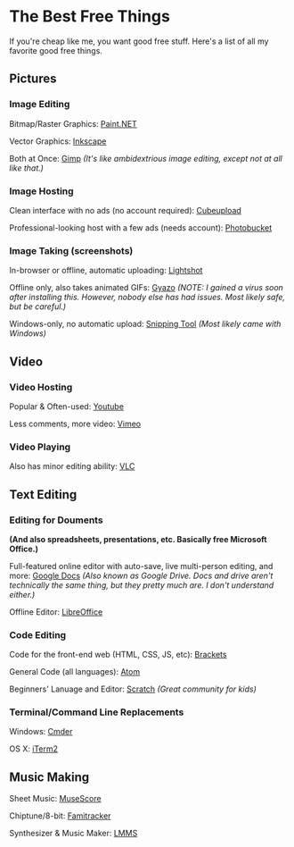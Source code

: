 # The Best Free Things
If you're cheap like me, you want good free stuff. Here's a list of all my favorite good free things.

## Pictures
### Image Editing
Bitmap/Raster Graphics: [Paint.NET](http://www.getpaint.net/index.html)

Vector Graphics: [Inkscape](https://inkscape.org/en/)

Both at Once: [Gimp](http://www.gimp.org/) *(It's like ambidextrious image editing, except not at all like that.)*


### Image Hosting
Clean interface with no ads (no account required): [Cubeupload](http://cubeupload.com/)

Professional-looking host with a few ads (needs account): [Photobucket](http://photobucket.com/)

### Image Taking (screenshots)
In-browser or offline, automatic uploading: [Lightshot](https://app.prntscr.com/)

Offline only, also takes animated GIFs: [Gyazo](https://gyazo.com/) *(NOTE: I gained a virus soon after installing this. However, nobody else has had issues. Most likely safe, but be careful.)*

Windows-only, no automatic upload: [Snipping Tool](http://windows.microsoft.com/en-us/windows/use-snipping-tool-capture-screen-shots#1TC=windows-8) *(Most likely came with Windows)*

## Video
### Video Hosting
Popular & Often-used: [Youtube](http://youtube.com/)

Less comments, more video: [Vimeo](http://vimeo.com/)

### Video Playing
Also has minor editing ability: [VLC](http://www.videolan.org/vlc/index.html)

## Text Editing
### Editing for Douments
**(And also spreadsheets, presentations, etc. Basically free Microsoft Office.)**

Full-featured online editor with auto-save, live multi-person editing, and more: [Google Docs](http://docs.google.com/) *(Also known as Google Drive. Docs and drive aren't technically the same thing, but they pretty much are. I don't understand either.)*

Offline Editor: [LibreOffice](https://www.libreoffice.org/download/libreoffice-fresh/)

### Code Editing

Code for the front-end web (HTML, CSS, JS, etc): [Brackets](http://brackets.io/)

General Code (all languages):  [Atom](https://atom.io/)

Beginners' Lanuage and Editor: [Scratch](http://scratch.mit.edu/) *(Great community for kids)*

### Terminal/Command Line Replacements

Windows: [Cmder](http://cmder.net/)

OS X: [iTerm2](https://www.iterm2.com/)

## Music Making

Sheet Music: [MuseScore](https://musescore.org/)

Chiptune/8-bit: [Famitracker](http://famitracker.com/)

Synthesizer & Music Maker: [LMMS](https://lmms.io/)
